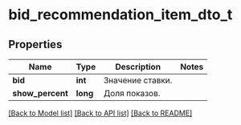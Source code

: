 # bid_recommendation_item_dto_t

## Properties
Name | Type | Description | Notes
------------ | ------------- | ------------- | -------------
**bid** | **int** | Значение ставки. | 
**show_percent** | **long** | Доля показов.  | 

[[Back to Model list]](../README.md#documentation-for-models) [[Back to API list]](../README.md#documentation-for-api-endpoints) [[Back to README]](../README.md)


